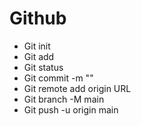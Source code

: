 # Github

- Git init
- Git add
- Git status
- Git commit -m ""
- Git remote add origin URL
- Git branch -M main
- Git push -u origin main
